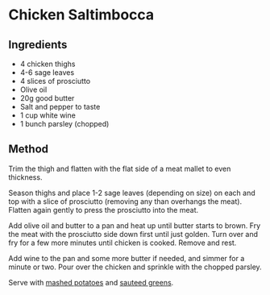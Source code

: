 # Chicken Saltimbocca

## Ingredients

* 4 chicken thighs
* 4-6 sage leaves
* 4 slices of prosciutto
* Olive oil
* 20g good butter
* Salt and pepper to taste
* 1 cup white wine
* 1 bunch parsley (chopped)

## Method

Trim the thigh and flatten with the flat side of a meat mallet to even thickness. 

Season thighs and place 1-2 sage leaves (depending on size) on each and top with a slice of prosciutto (removing 
any than overhangs the meat). Flatten again gently to press the prosciutto into the meat.

Add olive oil and butter to a pan and heat up until butter starts to brown. Fry the meat with the prosciutto side down
first until just golden. Turn over and fry for a few more minutes until chicken is cooked. Remove and rest.

Add wine to the pan and some more butter if needed, and simmer for a minute or two. Pour over the chicken and sprinkle
with the chopped parsley.

Serve with [mashed potatoes](https://github.com/rikki-iki/recipes/blob/master/sides/potato_mash.md) and [sauteed greens](https://github.com/rikki-iki/recipes/blob/master/sides/sauteed_greens.md).
